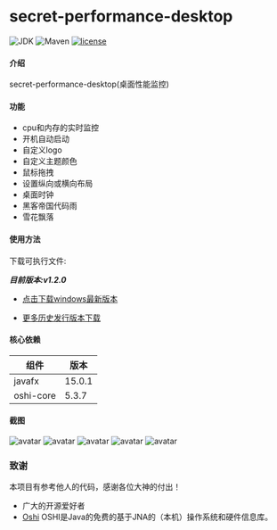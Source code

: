 # secret-performance-desktop

![JDK](https://img.shields.io/badge/JDK-11-green.svg)
![Maven](https://img.shields.io/badge/Maven-3.6.1-green.svg)
[![license](https://img.shields.io/badge/license-GPL%20v3-yellow.svg)](https://gitee.com/secret_C/secretBlogBoot/blob/master/LICENSE)


#### 介绍
secret-performance-desktop(桌面性能监控)

#### 功能
* cpu和内存的实时监控
* 开机自动启动
* 自定义logo
* 自定义主题颜色
* 鼠标拖拽
* 设置纵向或横向布局
* 桌面时钟
* 黑客帝国代码雨
* 雪花飘落

#### 使用方法
下载可执行文件:

***目前版本:v1.2.0***

* [点击下载windows最新版本](https://gitee.com/SecretOpen/secret-performance-desktop/attach_files/576389/download/secret-performance-desktop.rar)

* [更多历史发行版本下载](https://gitee.com/SecretOpen/secret-performance-desktop/releases)


#### 核心依赖
|  组件   | 版本  |
|  ----  | ----  |
| javafx  | 15.0.1 |
| oshi-core  | 5.3.7 |

#### 截图
![avatar](http://secretOpen.gitee.io/secret-performance-desktop/img1.png)
![avatar](http://secretOpen.gitee.io/secret-performance-desktop/img2.png)
![avatar](http://secretOpen.gitee.io/secret-performance-desktop/img3.png)
![avatar](http://secretOpen.gitee.io/secret-performance-desktop/img4.png)
![avatar](http://secretOpen.gitee.io/secret-performance-desktop/img5.png)



### 致谢

本项目有参考他人的代码，感谢各位大神的付出！
* 广大的开源爱好者
* [Oshi](https://github.com/oshi/oshi) OSHI是Java的免费的基于JNA的（本机）操作系统和硬件信息库。

